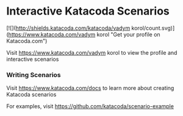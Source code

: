 # Interactive Katacoda Scenarios

[![](http://shields.katacoda.com/katacoda/vadym korol/count.svg)](https://www.katacoda.com/vadym korol "Get your profile on Katacoda.com")

Visit https://www.katacoda.com/vadym korol to view the profile and interactive scenarios

### Writing Scenarios
Visit https://www.katacoda.com/docs to learn more about creating Katacoda scenarios

For examples, visit https://github.com/katacoda/scenario-example
